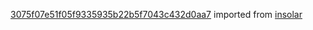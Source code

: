 [3075f07e51f05f9335935b22b5f7043c432d0aa7](https://github.com/insolar/insolar/commit/3075f07e51f05f9335935b22b5f7043c432d0aa7) imported from [insolar](https://github.com/insolar/insolar)
